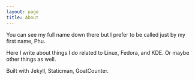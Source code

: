 ```yaml
---
layout: page
title: About
---
```


You can see my full name down there but I prefer to be called just by my first name, Phu.

Here I write about things I do related to Linux, Fedora, and KDE. Or maybe other things as well.

Built with Jekyll, Staticman, GoatCounter.
